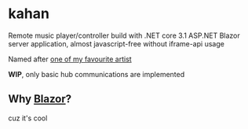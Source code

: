 # kahan

Remote music player/controller build with .NET core 3.1 ASP.NET Blazor server application, almost javascript-free without iframe-api usage

Named after [one of my favourite artist](https://en.wikipedia.org/wiki/Noah_Kahan)

**WIP**, only basic hub communications are implemented

## Why [Blazor](https://blazor.net/)?

cuz it's cool


